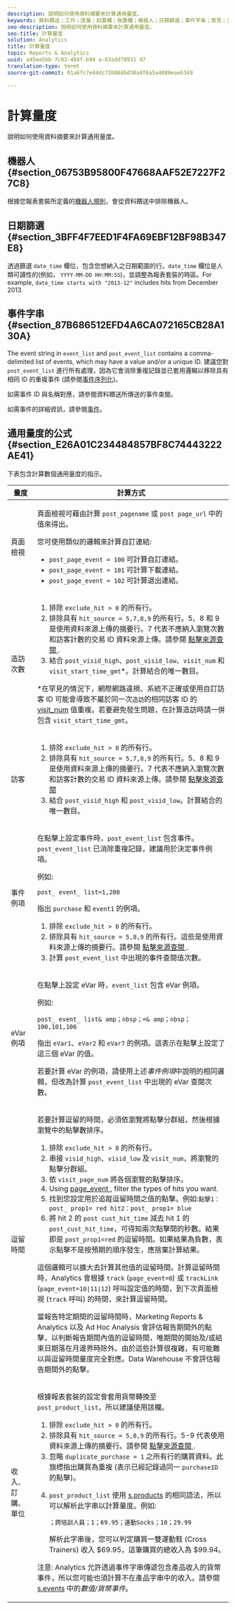 ```yaml
---
description: 說明如何使用資料摘要來計算通用量度。
keywords: 資料饋送；工作；度量；前置欄；後置欄；機器人；日期篩選；事件字串；常見；公式
seo-description: 說明如何使用資料摘要來計算通用量度。
seo-title: 計算量度
solution: Analytics
title: 計算量度
topic: Reports & Analytics
uuid: a45ea5bb-7c83-468f-b94 a-63add78931 d7
translation-type: tm+mt
source-git-commit: 01a6fc7e44dc71b868bd38a4f6a5a4089eae6349

---
```



# 計算量度

說明如何使用資料摘要來計算通用量度。

<!--Meike, I commented out this heading because it contains no content, and I'm troubleshooting a dita error-Bob
## Pre vs. Post column {#section_19967AF2FD9D44D6A8EC30F77E71F2ED}
-->

## 機器人 {#section_06753B95800F47668AAF52E7227F27C8}

根據您報表套裝所定義的[機器人規則](https://marketing.adobe.com/resources/help/en_US/reference/?f=bot_rules)，會從資料饋送中排除機器人。

## 日期篩選 {#section_3BFF4F7EED1F4FA69EBF12BF98B347E8}

透過篩選 `date_time` 欄位，包含您想納入之日期範圍的行。`date_time` 欄位是人類可讀性的(例如， `YYYY-MM-DD HH:MM:SS`)，並調整為報表套裝的時區。For example, `date_time starts with "2013-12"` includes hits from December 2013.

## 事件字串 {#section_87B686512EFD4A6CA072165CB28A130A}

The event string in `event_list` and `post_event_list` contains a comma-delimited list of events, which may have a value and/or a unique ID. 建議您對 `post_event_list` 進行所有處理，因為它會消除重複記錄並已套用邏輯以移除具有相同 ID 的重複事件 (請參閱[事件序列化](https://marketing.adobe.com/resources/help/en_US/sc/implement/?f=c_event_serialization))。

如需事件 ID 與名稱對應，請參閱資料饋送所傳送的事件查閱。

如需事件的詳細資訊，請參閱[事件](https://marketing.adobe.com/resources/help/en_US/sc/implement/index.html?f=c_events)。

## 通用量度的公式 {#section_E26A01C234484857BF8C74443222AE41}

下表包含計算數個通用量度的指示。

<table id="table_814EA73C01EE4B2CA3CEB2839E19ADF9"> 
 <thead> 
  <tr> 
   <th colname="col1" class="entry"> 量度 </th> 
   <th colname="col2" class="entry"> 計算方式 </th> 
  </tr> 
 </thead>
 <tbody> 
  <tr> 
   <td colname="col1"> 頁面檢視 </td> 
   <td colname="col2"> <p> 頁面檢視可藉由計算 <code>post_pagename</code> 或 <code>post page_url</code> 中的值來得出。 </p> 
    <p>您可使用類似的邏輯來計算自訂連結: </p> 
    <ul id="ul_8DFBEE3ED30C465D8E55B1F3880D5263"> 
     <li id="li_009F2B7E3F9443889AE95B3358169444"> <code>post_page_event = 100</code> 可計算自訂連結。 </li> 
     <li id="li_866DA2F5C2404347863CD1417F822FE8"> <code>post_page_event = 101</code> 可計算下載連結。 </li> 
     <li id="li_4BC6E62CE8B1474DB22448FA32C9EE01"> <code>post_page_event = 102</code> 可計算退出連結。 </li> 
    </ul> </td> 
  </tr> 
  <tr> 
   <td colname="col1"> 造訪次數 </td> 
   <td colname="col2"> 
    <ol id="ol_FE1831195A474650B07D7820DCD38728"> 
     <li id="li_274590E937A142D19B204768B1F10325">排除 <code>exclude_hit &gt; 0</code> 的所有行。 </li> 
     <li id="li_038B8FF66EA44E138C8A8932DA7B39E5">排除具有 <code>hit_source = 5,7,8,9</code> 的所有行。5、8 和 9 是使用資料來源上傳的摘要行。7 代表不應納入瀏覽次數和訪客計數的交易 ID 資料來源上傳。請參閱 <a href="../../../export/analytics-data-feed/c-df-contents/datafeeds-hit-source.md#concept_FE4C114F6A524F7593D5CAC944C36C42" format="dita" scope="local"> 點擊來源查閱 </a>. </li> 
     <li id="li_7FCD9BDF4D8547719420B34BA48BFA2D">結合 <code>post_visid_high</code>、<code>post_visid_low</code>、<code>visit_num</code> 和 <code>visit_start_time_gmt</code>*。計算結合的唯一數目。 </li> 
    </ol> <p>*在罕見的情況下，網際網路違規、系統不正確或使用自訂訪客 ID 可能會導致不屬於同一次<code>造訪</code>的相同訪客 ID 的 <a href="https://marketing.adobe.com/resources/help/en_US/reference/?f=metrics_visit" format="http" scope="external">visit_num</a> 值重複。若要避免發生問題，在計算造訪時請一併包含 <code>visit_start_time_gmt</code>。 </p> </td> 
  </tr> 
  <tr> 
   <td colname="col1"> 訪客 </td> 
   <td colname="col2"> 
    <ol id="ol_E2BC9235A3164EF5936EFC5D9E9327D0"> 
     <li id="li_2C145CA54EBF4B358FC7DC78D8DA577D">排除 <code>exclude_hit &gt; 0</code> 的所有行。 </li> 
     <li id="li_9EF364652A214A4D9B66552BC6BBE527">排除具有 <code>hit_source = 5,7,8,9</code> 的所有行。5、8 和 9 是使用資料來源上傳的摘要行。7 代表不應納入瀏覽次數和訪客計數的交易 ID 資料來源上傳。請參閱 <a href="../../../export/analytics-data-feed/c-df-contents/datafeeds-hit-source.md#concept_FE4C114F6A524F7593D5CAC944C36C42" format="dita" scope="local"> 點擊來源查閱 </a> </li> 
     <li id="li_4AB5129315644A29987E8FCB9C9F9C39">結合 <code>post_visid_high</code> 和 <code>post_visid_low</code>。計算結合的唯一數目。 </li> 
    </ol> </td> 
  </tr> 
  <tr> 
   <td colname="col1"> 事件例項 </td> 
   <td colname="col2"> <p>在點擊上設定事件時，<code>post_event_list</code> 包含事件。<code>post_event_list</code> 已消除重複記錄，建議用於決定事件例項。 </p> <p>例如: </p> 
    <code>post_ event_ list=1,200 </code>
  <p>指出 <code>purchase</code> 和 <code>event1</code> 的例項。 </p> 
    <ol id="ol_84B529A668A54686957D1EB36D944467"> 
     <li id="li_F953D7668C704C1AB7970123E369472A">排除 <code>exclude_hit &gt; 0</code> 的所有行。 </li> 
     <li id="li_65B0B504DB654479844EAE490D9283EB">排除具有 <code>hit_source = 5,8,9</code> 的所有行。這些是使用資料來源上傳的摘要行。請參閱 <a href="../../../export/analytics-data-feed/c-df-contents/datafeeds-hit-source.md#concept_FE4C114F6A524F7593D5CAC944C36C42" format="dita" scope="local"> 點擊來源查閱 </a>. </li> 
     <li id="li_FB1C31048EC7415088F41E8CDC01AEBD">計算 <code>post_event_list</code> 中出現的事件查閱值次數。 </li> 
    </ol> </td> 
  </tr> 
  <tr> 
   <td colname="col1"> eVar 例項 </td> 
   <td colname="col2"> <p>在點擊上設定 eVar 時，<code>event_list</code> 包含 eVar 例項。 </p> <p>例如: </p> 
    <code>post_ event_ list&amp; amp；nbsp；=&amp; amp；nbsp；100,101,106 </code>
  <p>指出 <code>eVar1</code>、<code>eVar2</code> 和 <code>eVar7</code> 的例項。這表示在點擊上設定了這三個 eVar 的值。 </p> <p>若要計算 eVar 的例項，請使用上述<i>事件例項</i>中說明的相同邏輯，但改為計算 <code>post_event_list</code> 中出現的 eVar 查閱次數。 </p> </td> 
  </tr> 
  <tr> 
   <td colname="col1"> 逗留時間 </td> 
   <td colname="col2"> <p>若要計算逗留的時間，必須依瀏覽將點擊分群組，然後根據瀏覽中的點擊數排序。 </p> 
    <ol id="ol_946E7CD6005A42EB9A4B79268BF84066"> 
     <li id="li_D109FAF4686D4935B7A6DCA5D383612F">排除 <code>exclude_hit &gt; 0</code> 的所有行。 </li> 
     <li id="li_D88F3691DB6746EBA84AA52841E56803">串接 <code>visid_high</code>、<code>visid_low</code> 及 <code>visit_num</code>，將瀏覽的點擊分群組。 </li> 
     <li id="li_08792F3BDFEA4DA29E0983C4BE65D73B">依 <code>visit_page_num</code> 將各個瀏覽的點擊排序。 </li> 
     <li id="li_4B956734DBB84603B86DDA6A2B0B41A0">Using <a href="../../../export/analytics-data-feed/c-df-contents/datafeeds-page-event.md#concept_A3AC076C3728445EB4CC572A6EDA5263" format="dita" scope="local"> page_event </a>, filter the types of hits you want. </li> 
     <li id="li_2C5AC0477CFC409B8F169079354C8226">找到您設定用於追蹤逗留時間之值的點擊。例如:<code>點擊1：post_ prop1= red hit2：post_ prop1= blue </code>
  </li> 
     <li id="li_20106B322F7B45CE8D2FBD9B0CB3D60D">將 hit 2 的 <code>post cust_hit_time</code> 減去 hit 1 的 <code>post_cust_hit_time</code>，可得知兩次點擊間的秒數。結果即是 <code>post_prop1=red</code> 的逗留時間。如果結果為負數，表示點擊不是按預期的順序發生，應捨棄計算結果。 </li> 
    </ol> <p>這個邏輯可以擴大去計算其他值的逗留時間。計算逗留時間時，Analytics 會根據 <code>track</code> (<code>page_event=0</code>) 或 <code>trackLink</code> (<code>page_event=10|11|12</code>) 呼叫設定值的時間，到下次頁面檢視 (<code>track</code> 呼叫) 的時間，來計算逗留時間。 </p> <p>當報告特定期間的逗留時間時，Marketing Reports &amp; Analytics 以及 Ad Hoc Analysis 會評估報告期間外的點擊，以判斷報告期間內值的逗留時間，唯期間的開始及/或結束日期落在月邊界時除外。由於這些計算很複雜，有可能難以與逗留時間量度完全對應。Data Warehouse 不會評估報告期間外的點擊。 </p> </td> 
  </tr> 
  <tr> 
   <td colname="col1"> 收入、訂購、單位 </td> 
   <td colname="col2"> <p>根據報表套裝的設定會套用貨幣轉換至 <code>post_product_list</code>，所以建議使用該欄。 </p> 
    <ol id="ol_03D62086EDDE42AD82049830D85FDC69"> 
     <li id="li_2A5B8205EA30492986C35DC382B91F16">排除 <code>exclude_hit &gt; 0</code> 的所有行。 </li> 
     <li id="li_6417C228AC414B01A30F85BE4842ED3C">排除具有 <code>hit_source = 5,8,9</code> 的所有行。5-9 代表使用資料來源上傳的摘要行。請參閱 <a href="../../../export/analytics-data-feed/c-df-contents/datafeeds-hit-source.md#concept_FE4C114F6A524F7593D5CAC944C36C42" format="dita" scope="local"> 點擊來源查閱 </a>. </li> 
     <li id="li_C48F91C74F5E4286B5F0B285E33AF733">忽略 <code>duplicate_purchase = 1</code> 之所有行的購買資料。此旗標指出購買為重複 (表示已經記錄過同一 <code>purchaseID</code> 的點擊)。 </li> 
     <li id="li_FA1639FEF516419BA1BFDC37B063B346"> <p><code>post_product_list</code> 使用 <a href="https://marketing.adobe.com/resources/help/en_US/sc/implement/?f=c_products" format="http" scope="external">s.products</a> 的相同語法，所以可以解析此字串以計算量度。例如: </p> 
      <code>；跨培訓人員；1；69.95；運動Socks；10；29.99 </code>
  <p>解析此字串後，您可以判定購買一雙運動鞋 (Cross Trainers) 收入 $69.95，這筆購買的總收入為 $99.94。 </p> </li> 
    </ol> <p>注意: Analytics 允許透過事件字串傳遞包含產品收入的貨幣事件，所以您可能也須計算不在產品字串中的收入。請參閱 <a href="https://marketing.adobe.com/resources/help/en_US/sc/implement/?f=c_events" format="http" scope="external">s.events</a> 中的<i>數值/貨幣事件</i>。 </p> </td> 
  </tr> 
 </tbody> 
</table>
